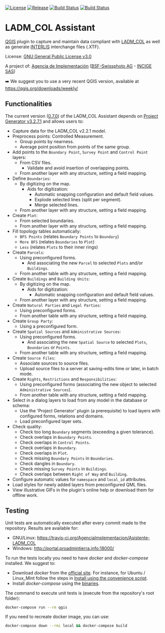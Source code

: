 [![License](https://img.shields.io/github/license/AgenciaImplementacion/Asistente-LADM_COL.svg)](https://tldrlegal.com/license/gnu-general-public-license-v3-%28gpl-3%29)
[![Release](https://img.shields.io/github/release/AgenciaImplementacion/asistente-ladm_col.svg)](https://github.com/AgenciaImplementacion/asistente-ladm_col/releases)
[![Build Status](https://travis-ci.org/AgenciaImplementacion/Asistente-LADM_COL.svg?branch=master)](https://travis-ci.org/AgenciaImplementacion/Asistente-LADM_COL)
[![Build Status](http://portal.proadmintierra.info:18000/status.svg?branch=master)](http://portal.proadmintierra.info:18000)

# LADM_COL Assistant
[QGIS](http://qgis.org) plugin to capture and maintain data compliant with [LADM_COL](https://github.com/AgenciaImplementacion/LADM_COL) as well as generate [INTERLIS](http://www.interlis.ch/index_e.htm) interchange files (.XTF).

License: [GNU General Public License v3.0](https://github.com/AgenciaImplementacion/Asistente-LADM_COL/blob/master/LICENSE)


A project of: [Agencia de Implementación](https://www.proadmintierra.info/) ([BSF-Swissphoto AG](http://bsf-swissphoto.com/) - [INCIGE SAS](http://www.incige.com/))


:arrow_right: We suggest you to use a very recent QGIS version, available at https://qgis.org/downloads/weekly/


## Functionalities

The current version ([0.7.0](https://github.com/AgenciaImplementacion/Asistente-LADM_COL/releases/tag/0.7.0)) of the LADM_COL Assistant depends on [Project Generator v3.2.7.1](https://github.com/AgenciaImplementacion/projectgenerator/releases/tag/3.2.7.1) and allows users to:

 - Capture data for the LADM_COL v2.2.1 model.
 - Preprocess points: Controlled Measurement.
   - Group points by nearness.
   - Average point position from points of the same group.
 - Add points to the `Boundary Point`, `Survey Point` and `Control Point` layers:
   - From CSV files.
     - Validate and avoid insertion of overlapping points.
   - From another layer with any structure, setting a field mapping.
 - Define `Boundaries`:
   - By digitizing on the map.
     - Aids for digitization:
       - Automatic snapping configuration and default field values.
       - Explode selected lines (split per segment).
       - Merge selected lines.
   - From another layer with any structure, setting a field mapping.
 - Create `Plot`:
   - From selected boundaries.
   - From another layer with any structure, setting a field mapping.
 - Fill topology tables automatically:
   - `BFS Points` (relates `Boundary Points` to `Boundary`)
   - `More BFS` (relates `Boundaries` to `Plot`)
   - `Less` (relates `Plots` to their inner rings)
 - Create `Parcels`:
   - Using preconfigured forms.
     - And associating the new `Parcel` to selected `Plots` and/or `Buildings`.
   - From another table with any structure, setting a field mapping.
 - Create `Buildings` and `Building Units`:
   - By digitizing on the map.
     - Aids for digitization:
       - Automatic snapping configuration and default field values.
   - From another layer with any structure, setting a field mapping.
 - Create `Natural Parties` and `Legal Parties`:
   - Using preconfigured forms.
   - From another table with any structure, setting a field mapping.
 - Create `Group Party`:
   - Using a preconfigured form.
 - Create `Spatial Sources` and `Administrative Sources`:
   - Using preconfigured forms.
     - And associating the new `Spatial Source` to selected `Plots`, `Boundaries` or `Points`.
   - From another table with any structure, setting a field mapping.
 - Create `Source Files`:
   - Associate sources to source files.
   - Upload source files to a server at saving-edits time or later, in batch mode.
 - Create `Rights`, `Restrictions` and `Responsibilities`:
   - Using preconfigured forms (associating the new object to selected `Administrative Sources`).
   - From another table with any structure, setting a field mapping.
 - Select in a dialog layers to load from any model in the database or schema:
   - Use the 'Project Generator' plugin (a prerequisite) to load layers with configured forms, relations and domains.
   - Load preconfigured layer sets.
 - Check quality:
   - Check too long `Boundary` segments (exceeding a given tolerance).
   - Check overlaps in `Boundary Points`.
   - Check overlaps in `Control Points`.
   - Check overlaps in `Boundary`.
   - Check overlaps in `Plot`.
   - Check missing `Boundary Points` in `Boundaries`.
   - Check dangles in `Boundary`.
   - Check missing `Survey Points` in `Buildings`.
   - Check overlaps between `Right of Way` and `Building`.
 - Configure automatic values for `namespace` and `local_id` attributes.
 - Load styles for newly added layers from preconfigured QML files.
 - View illustrative GIFs in the plugin's online help or download them for offline work.

## Testing

Unit tests are automatically executed after every commit made to the repository. Results are available for:

- GNU/Linux: https://travis-ci.org/AgenciaImplementacion/Asistente-LADM_COL
- Windows: http://portal.proadmintierra.info:18000/

To run the tests locally you need to have *docker* and *docker-compose* installed. We suggest to:
- Download *docker* from the [official site](https://www.docker.com/community-edition#/download). For instance, for Ubuntu / Linux_Mint follow the steps in [Install using the convenience script](https://docs.docker.com/engine/installation/linux/docker-ce/ubuntu/#install-using-the-convenience-script).
- Install *docker-compose* using the [binaries](https://github.com/docker/compose/releases/tag/1.18.0).

The command to execute unit tests is (execute from the repository's root folder):
```sh
docker-compose run --rm qgis
```

If you need to recreate docker image, you can use:
```sh
docker-compose down --rmi local && docker-compose build
```
